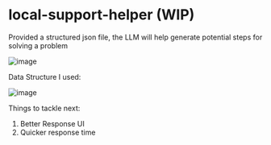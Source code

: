 # local-support-helper (WIP)
Provided a structured json file, the LLM will help generate potential steps for solving a problem

![image](https://github.com/user-attachments/assets/ec131a20-dabd-4f39-a1b3-d4dbd6b4a0e5)

Data Structure I used:

![image](https://github.com/user-attachments/assets/ef4ed408-3c9b-41c1-9f57-b854623facff)

Things to tackle next:
1. Better Response UI
2. Quicker response time
